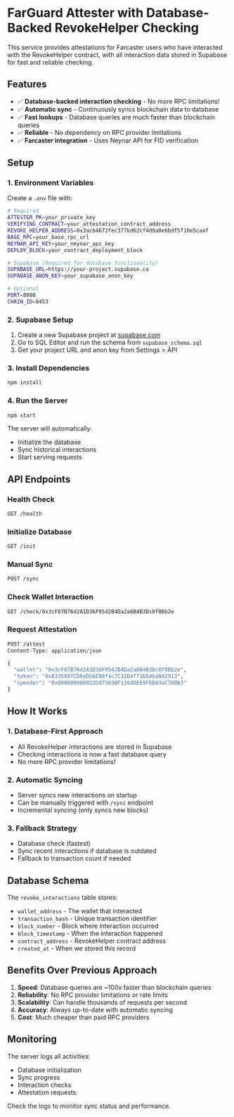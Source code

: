# FarGuard Attester with Database-Backed RevokeHelper Checking

This service provides attestations for Farcaster users who have interacted with the RevokeHelper contract, with all interaction data stored in Supabase for fast and reliable checking.

## Features

- ✅ **Database-backed interaction checking** - No more RPC limitations!
- ✅ **Automatic sync** - Continuously syncs blockchain data to database
- ✅ **Fast lookups** - Database queries are much faster than blockchain queries
- ✅ **Reliable** - No dependency on RPC provider limitations
- ✅ **Farcaster integration** - Uses Neynar API for FID verification

## Setup

### 1. Environment Variables

Create a `.env` file with:

```bash
# Required
ATTESTER_PK=your_private_key
VERIFYING_CONTRACT=your_attestation_contract_address
REVOKE_HELPER_ADDRESS=0x3acb4672fec377bd62cf4d9a0e6bdf5f10e5caaf
BASE_RPC=your_base_rpc_url
NEYNAR_API_KEY=your_neynar_api_key
DEPLOY_BLOCK=your_contract_deployment_block

# Supabase (Required for database functionality)
SUPABASE_URL=https://your-project.supabase.co
SUPABASE_ANON_KEY=your_supabase_anon_key

# Optional
PORT=8080
CHAIN_ID=8453
```

### 2. Supabase Setup

1. Create a new Supabase project at [supabase.com](https://supabase.com)
2. Go to SQL Editor and run the schema from `supabase_schema.sql`
3. Get your project URL and anon key from Settings > API

### 3. Install Dependencies

```bash
npm install
```

### 4. Run the Server

```bash
npm start
```

The server will automatically:
- Initialize the database
- Sync historical interactions
- Start serving requests

## API Endpoints

### Health Check
```bash
GET /health
```

### Initialize Database
```bash
GET /init
```

### Manual Sync
```bash
POST /sync
```

### Check Wallet Interaction
```bash
GET /check/0x3cF87B76d2A1D36F9542B4Da2a6B4B3Dc0f0Bb2e
```

### Request Attestation
```bash
POST /attest
Content-Type: application/json

{
  "wallet": "0x3cF87B76d2A1D36F9542B4Da2a6B4B3Dc0f0Bb2e",
  "token": "0x833589fCD6eDb6E08f4c7C32D4f71b54bdA02913",
  "spender": "0x000000000022D473030F116dDEE9F6B43aC78BA3"
}
```

## How It Works

### 1. Database-First Approach
- All RevokeHelper interactions are stored in Supabase
- Checking interactions is now a fast database query
- No more RPC provider limitations!

### 2. Automatic Syncing
- Server syncs new interactions on startup
- Can be manually triggered with `/sync` endpoint
- Incremental syncing (only syncs new blocks)

### 3. Fallback Strategy
- Database check (fastest)
- Sync recent interactions if database is outdated
- Fallback to transaction count if needed

## Database Schema

The `revoke_interactions` table stores:
- `wallet_address` - The wallet that interacted
- `transaction_hash` - Unique transaction identifier
- `block_number` - Block where interaction occurred
- `block_timestamp` - When the interaction happened
- `contract_address` - RevokeHelper contract address
- `created_at` - When we stored this record

## Benefits Over Previous Approach

1. **Speed**: Database queries are ~100x faster than blockchain queries
2. **Reliability**: No RPC provider limitations or rate limits
3. **Scalability**: Can handle thousands of requests per second
4. **Accuracy**: Always up-to-date with automatic syncing
5. **Cost**: Much cheaper than paid RPC providers

## Monitoring

The server logs all activities:
- Database initialization
- Sync progress
- Interaction checks
- Attestation requests

Check the logs to monitor sync status and performance.